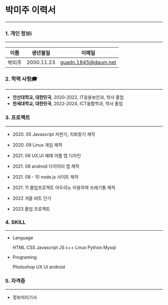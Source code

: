 # 박미주 이력서
--------------------
### 1. 개인 정보ℹ️
***
이름 | 생년월일 | 이메일
--- | --- | --- |
박미주 | 2000.11.23 | guadn.1845@daum.net



### 2. 학력 사항🎓
***
* **안산대학교, 대한민국**, 2020-2022, IT응용보안과, 학사 졸업
* **한세대학교, 대한민국**, 2022-2024, ICT융합학과, 학사 졸업

### 3. 프로젝트
***
* <p> 2020. 05 Javascript 자판기, 지뢰찾기 제작
* <p> 2020. 09 Linux 게임 제작
* <p> 2021. 06 UX,UI 예매 어플 앱 디자인 
* <p> 2021. 08 android 다이어리 앱 제작
* <p> 2021. 08 - 10 node.js 사이트 제작
* <p> 2021. 11 졸업프로젝트 아두이노 이용하여 쓰레기통 제작
* <p> 2022  겨울 비트 단기
* <p> 2023  졸업 프로젝트 

### 4. SKILL 
***
- Language 
   <p> HTML CSS Javascript JS c++ Linux Python Mysql

- Programing 
   <p>Photoshop UX UI android 

### 5. 자격증
***
* 정보처리기사

